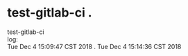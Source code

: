 # test-gitlab-ci . 
test-gitlab-ci  
log:  
Tue Dec  4 15:09:47 CST 2018 . 
Tue Dec  4 15:14:36 CST 2018
